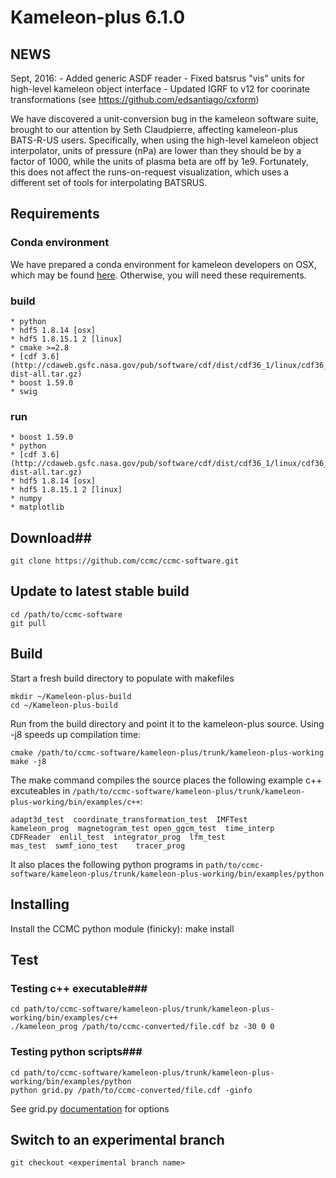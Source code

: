 # Kameleon-plus 6.1.0 #

## NEWS ##

Sept, 2016:
        - Added generic ASDF reader
        - Fixed batsrus "vis" units for high-level kameleon object interface
        - Updated IGRF to v12 for coorinate transformations (see https://github.com/edsantiago/cxform)

We have discovered a unit-conversion bug in the kameleon software suite, brought to our attention by Seth Claudpierre, affecting kameleon-plus BATS-R-US users. Specifically, when using the high-level kameleon object interpolator, units of pressure (nPa) are lower than they should be by a factor of 1000, while the units of plasma beta are off by 1e9. Fortunately, this does not affect the runs-on-request visualization, which uses a different set of tools for interpolating BATSRUS.

## Requirements ## 

### Conda environment ###

We have prepared a conda environment for kameleon developers on OSX, which may be found [here](https://github.com/ccmc/conda-recipes/tree/master/environments/kameleon_dev). Otherwise, you will need these requirements.

### build ###
	* python 
	* hdf5 1.8.14 [osx]
	* hdf5 1.8.15.1 2 [linux]
	* cmake >=2.8
	* [cdf 3.6](http://cdaweb.gsfc.nasa.gov/pub/software/cdf/dist/cdf36_1/linux/cdf36_1-dist-all.tar.gz)
	* boost 1.59.0
	* swig

### run ###
	* boost 1.59.0
	* python 
	* [cdf 3.6](http://cdaweb.gsfc.nasa.gov/pub/software/cdf/dist/cdf36_1/linux/cdf36_1-dist-all.tar.gz)
	* hdf5 1.8.14 [osx]
	* hdf5 1.8.15.1 2 [linux]
	* numpy
	* matplotlib

## Download##
```console
git clone https://github.com/ccmc/ccmc-software.git
```
## Update to latest stable build ##
	cd /path/to/ccmc-software
	git pull 

## Build ##
Start a fresh build directory to populate with makefiles

	mkdir ~/Kameleon-plus-build
	cd ~/Kameleon-plus-build

Run from the build directory and point it to the kameleon-plus source. Using -j8 speeds up compilation time:

	cmake /path/to/ccmc-software/kameleon-plus/trunk/kameleon-plus-working
	make -j8 

The make command compiles the source places the following example c++ excuteables in ```/path/to/ccmc-software/kameleon-plus/trunk/kameleon-plus-working/bin/examples/c++```:

	adapt3d_test  coordinate_transformation_test  IMFTest
	kameleon_prog  magnetogram_test	open_ggcm_test	time_interp
	CDFReader  enlil_test  integrator_prog  lfm_test
	mas_test  swmf_iono_test	tracer_prog

It also places the following python programs in ```path/to/ccmc-software/kameleon-plus/trunk/kameleon-plus-working/bin/examples/python```

## Installing ##
Install the CCMC python module (finicky):
	make install

## Test ## 
### Testing c++ executable###

	cd path/to/ccmc-software/kameleon-plus/trunk/kameleon-plus-working/bin/examples/c++
	./kameleon_prog /path/to/ccmc-converted/file.cdf bz -30 0 0

### Testing python scripts###

	cd path/to/ccmc-software/kameleon-plus/trunk/kameleon-plus-working/bin/examples/python
	python grid.py /path/to/ccmc-converted/file.cdf -ginfo

See grid.py [documentation](https://github.com/ccmc/ccmc-software/blob/python_interpolators/kameleon-plus/trunk/kameleon-plus-working/src/example/python/README.md) for options

## Switch to an experimental branch ##
	git checkout <experimental branch name>
